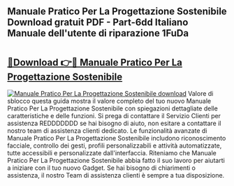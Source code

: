 ## Manuale Pratico Per La Progettazione Sostenibile Download gratuit PDF - Part-6dd Italiano Manuale dell'utente di riparazione 1FuDa

# <h2><a href="http://dfa68df.blite.top/?on=Manuale+Pratico+Per+La+Progettazione+Sostenibile">🔗Download 👉🔴 Manuale Pratico Per La Progettazione Sostenibile</a></h2>

[![Manuale Pratico Per La Progettazione Sostenibile download](https://i.imgur.com/lujVjoI.png)](http://dfa68df.blite.top/?on=Manuale+Pratico+Per+La+Progettazione+Sostenibile)
Valore di sblocco questa guida mostra il valore completo del tuo nuovo Manuale Pratico Per La Progettazione Sostenibile con spiegazioni dettagliate delle caratteristiche e delle funzioni. Si prega di contattare il Servizio Clienti per assistenza REDDDDDDD se hai bisogno di aiuto, non esitare a contattare il nostro team di assistenza clienti dedicato. Le funzionalità avanzate di Manuale Pratico Per La Progettazione Sostenibile includono riconoscimento facciale, controllo dei gesti, profili personalizzabili e attività automatizzate, tutte accessibili e personalizzate dall'interfaccia. Riteniamo che Manuale Pratico Per La Progettazione Sostenibile abbia fatto il suo lavoro per aiutarti a iniziare con il tuo nuovo Gadget. Se hai bisogno di chiarimenti o assistenza, il nostro Team di assistenza clienti è sempre a tua disposizione.
